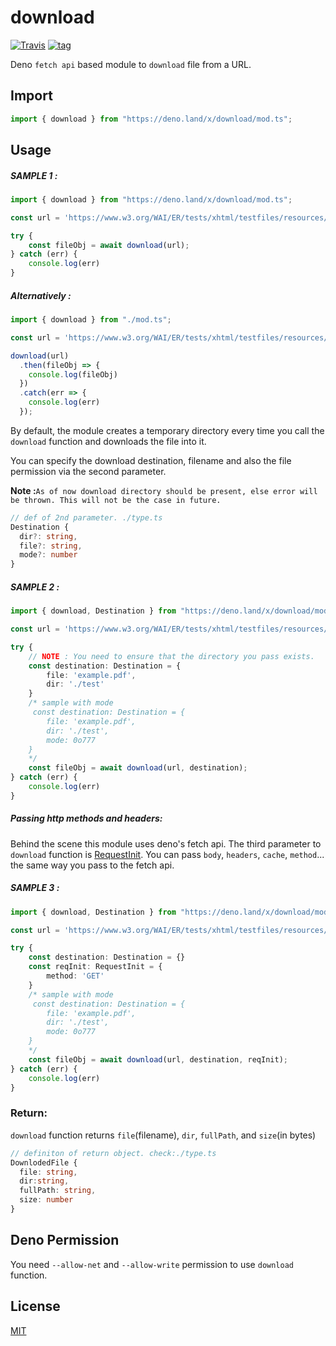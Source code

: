 # download

[![Travis](http://img.shields.io/travis/deno-module/download.svg?style=flat)](https://travis-ci.org/github/deno-module/download/) [![tag](https://img.shields.io/badge/deno->=1.0.2-green.svg?color=blue&logo=qcom&logoColor=blue&style=plastic)](https://github.com/denoland/deno)


Deno `fetch api` based module to `download` file from a URL.

## Import

```ts
import { download } from "https://deno.land/x/download/mod.ts";
```

## Usage

##### SAMPLE 1 :
``` ts
import { download } from "https://deno.land/x/download/mod.ts";

const url = 'https://www.w3.org/WAI/ER/tests/xhtml/testfiles/resources/pdf/dummy.pdf';

try {
    const fileObj = await download(url);
} catch (err) {
    console.log(err)
}
```
##### Alternatively :
``` ts
import { download } from "./mod.ts";

const url = 'https://www.w3.org/WAI/ER/tests/xhtml/testfiles/resources/pdf/dummy.pdf';

download(url)
  .then(fileObj => {
    console.log(fileObj)
  })
  .catch(err => {
    console.log(err)
  });
```
By default, the module creates a temporary directory every time you call the `download` function and downloads the file into it.

You can specify the download destination, filename and also the file permission via the second parameter.

**Note :**`As of now download directory should be present, else error will be thrown. This will not be the case in future.`


``` ts
// def of 2nd parameter. ./type.ts
Destination {
  dir?: string,
  file?: string,
  mode?: number
}
```
##### SAMPLE 2 :
``` ts
import { download, Destination } from "https://deno.land/x/download/mod.ts";

const url = 'https://www.w3.org/WAI/ER/tests/xhtml/testfiles/resources/pdf/dummy.pdf';

try {
    // NOTE : You need to ensure that the directory you pass exists.
    const destination: Destination = {
        file: 'example.pdf',
        dir: './test'
    }
    /* sample with mode
     const destination: Destination = {
        file: 'example.pdf',
        dir: './test',
        mode: 0o777
    }
    */
    const fileObj = await download(url, destination);
} catch (err) {
    console.log(err)
}
```
##### Passing http methods and headers:
Behind the scene this module uses deno's fetch api. The third parameter to `download` function is [RequestInit](https://github.com/denoland/deno/blob/master/cli/js/lib.deno.shared_globals.d.ts#L769). You can pass `body`, `headers`, `cache`, `method`... the same way you pass to the fetch api.

##### SAMPLE 3 :
``` ts
import { download, Destination } from "https://deno.land/x/download/mod.ts";

const url = 'https://www.w3.org/WAI/ER/tests/xhtml/testfiles/resources/pdf/dummy.pdf';

try {
    const destination: Destination = {}
    const reqInit: RequestInit = {
        method: 'GET'
    }
    /* sample with mode
     const destination: Destination = {
        file: 'example.pdf',
        dir: './test',
        mode: 0o777
    }
    */
    const fileObj = await download(url, destination, reqInit);
} catch (err) {
    console.log(err)
}
```
### Return:
`download` function returns `file`(filename), `dir`, `fullPath`, and `size`(in bytes)
```ts
// definiton of return object. check:./type.ts
DownlodedFile {
  file: string,
  dir:string,
  fullPath: string,
  size: number
}
```

## Deno Permission
You need `--allow-net` and `--allow-write` permission to use `download` function.

## License

[MIT](./LICENSE)